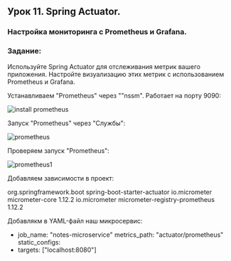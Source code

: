 ## Урок 11. Spring Actuator. ## 

### Настройка мониторинга с Prometheus и Grafana. ###

### Задание: ### 
Используйте Spring Actuator для отслеживания метрик вашего приложения. 
Настройте визуализацию этих метрик с использованием Prometheus и Grafana.

Устанавливаем "Prometheus" через ""nssm". Работает на порту 9090:

![install prometheus](https://github.com/Olga-Vasilchenko/java_spring_hw6/assets/116726308/9be0f78a-e001-4a70-9a39-6cda4cb0f6db)

Запуск "Prometheus" через "Службы":

![prometheus](https://github.com/Olga-Vasilchenko/java_spring_hw6/assets/116726308/05de2392-8bce-4d7b-a76b-58eec4cbde2a)

Проверяем запуск "Prometheus":

![prometheus1](https://github.com/Olga-Vasilchenko/java_spring_hw6/assets/116726308/eb12c939-4249-4805-9fb3-9efec5d43b36)

Добавляем зависимости в проект:

<dependency>
    <groupId>org.springframework.boot</groupId>
    <artifactId>spring-boot-starter-actuator</artifactId>
</dependency>

<dependency>
    <groupId>io.micrometer</groupId>
    <artifactId>micrometer-core</artifactId>
    <version>1.12.2</version>
</dependency>

<dependency>
    <groupId>io.micrometer</groupId>
    <artifactId>micrometer-registry-prometheus</artifactId>
    <version>1.12.2</version>
</dependency>

Добавлякм в YAML-файл наш микросервис:
- job_name: "notes-microservice"
 metrics_path: "actuator/prometheus"
 static_configs:
 - targets: ["localhost:8080"]
